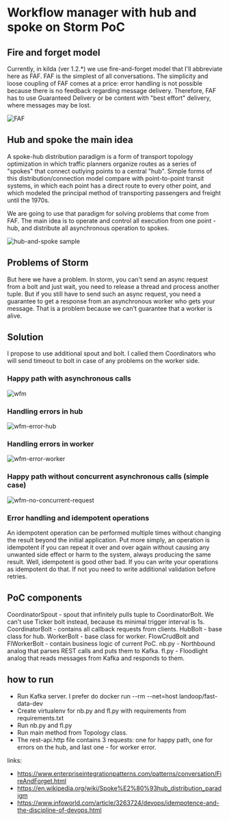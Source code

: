 # Workflow manager with hub and spoke on Storm PoC 

## Fire and forget model

Сurrently, in kilda (ver 1.2.*) we use fire-and-forget model that I'll abbreviate here as FAF. 
FAF is the simplest of all conversations. The simplicity and loose coupling of FAF comes at a 
price: error handling is not possible because there is no feedback regarding message delivery. 
Therefore, FAF has to use Guaranteed Delivery or be content with "best effort" delivery, where 
messages may be lost.

![FAF](fire-and-forget.jpg)

## Hub and spoke the main idea

A spoke-hub distribution paradigm is a form of transport topology optimization in which 
traffic planners organize routes as a series of "spokes" that connect outlying points to a 
central "hub". Simple forms of this distribution/connection model compare with point-to-point 
transit systems, in which each point has a direct route to every other point, and which modeled 
the principal method of transporting passengers and freight until the 1970s. 

We are going to use that paradigm for solving problems that come from FAF. The main idea is 
to operate and control all execution from one point - hub, and distribute all asynchronous 
operation to spokes.

![hub-and-spoke sample](sample.png)

## Problems of Storm

But here we have a problem. In storm, you can't send an async request from a bolt and just 
wait, you need to release a thread and process another tuple. But if you still have to send 
such an async request, you need a guarantee to get a response from an asynchronous worker who 
gets your message. That is a problem because we can't guarantee that a worker is alive.

## Solution

I propose to use additional spout and bolt. I called them Coordinators who will send timeout to 
bolt in case of any problems on the worker side.

### Happy path with asynchronous calls
![wfm](wfm.png)

### Handling errors in hub
![wfm-error-hub](wfm-error-hub.png)

### Handling errors in worker
![wfm-error-worker](wfm-error-worker.png)

### Happy path without concurrent asynchronous calls (simple case)
![wfm-no-concurrent-request](wfm-no-concurrent-request.png)

### Error handling and idempotent operations
An idempotent operation can be performed multiple times without changing the result beyond the 
initial application. Put more simply, an operation is idempotent if you can repeat it over and 
over again without causing any unwanted side effect or harm to the system, always producing the 
same result. Well, idempotent is good other bad. If you can write your operations as idempotent
do that. If not you need to write additional validation before retries. 

## PoC components

CoordinatorSpout - spout that infinitely pulls tuple to CoordinatorBolt.
 We can't use Ticker bolt instead, because its minimal trigger interval is 1s.
CoordinatorBolt - contains all callback requests from clients.
HubBolt - base class for hub.
WorkerBolt - base class for worker.
FlowCrudBolt and FlWorkerBolt - contain business logic of current PoC. 
nb.py - Northbound analog that parses REST calls and puts them to Kafka.
fl.py - Floodlight analog that reads messages from Kafka and responds to them.

## how to run

- Run Kafka server. I prefer do docker run --rm --net=host landoop/fast-data-dev
- Create virtualenv for nb.py and fl.py with requirements from requirements.txt
- Run nb.py and fl.py
- Run main method from Topology class.
- The rest-api.http file contains 3 requests: one for happy path, one for errors on the hub, and last one - for worker error.

links:
- https://www.enterpriseintegrationpatterns.com/patterns/conversation/FireAndForget.html
- https://en.wikipedia.org/wiki/Spoke%E2%80%93hub_distribution_paradigm
- https://www.infoworld.com/article/3263724/devops/idempotence-and-the-discipline-of-devops.html


